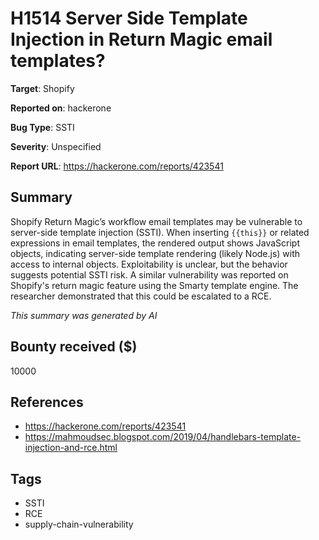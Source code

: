 # H1514 Server Side Template Injection in Return Magic email templates?

**Target**: Shopify

**Reported on**: hackerone

**Bug Type**: SSTI

**Severity**: Unspecified

**Report URL**: https://hackerone.com/reports/423541

## Summary
Shopify Return Magic’s workflow email templates may be vulnerable to server-side template injection (SSTI). When inserting `{{this}}` or related expressions in email templates, the rendered output shows JavaScript objects, indicating server-side template rendering (likely Node.js) with access to internal objects. Exploitability is unclear, but the behavior suggests potential SSTI risk.
A similar vulnerability was reported on Shopify's return magic feature using the Smarty template engine. The researcher demonstrated that this could be escalated to a RCE.

_This summary was generated by AI_

## Bounty received ($)
10000

## References
- https://hackerone.com/reports/423541
- https://mahmoudsec.blogspot.com/2019/04/handlebars-template-injection-and-rce.html
## Tags
- SSTI
- RCE
- supply-chain-vulnerability
